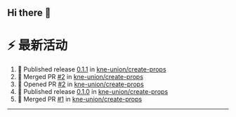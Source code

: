 ## Hi there 👋

<!--

**Here are some ideas to get you started:**

🙋‍♀️ A short introduction - what is your organization all about?
🌈 Contribution guidelines - how can the community get involved?
👩‍💻 Useful resources - where can the community find your docs? Is there anything else the community should know?
🍿 Fun facts - what does your team eat for breakfast?
🧙 Remember, you can do mighty things with the power of [Markdown](https://docs.github.com/github/writing-on-github/getting-started-with-writing-and-formatting-on-github/basic-writing-and-formatting-syntax)
-->


# ⚡ 最新活动

<!--START_SECTION:activity-->
1. 🚀 Published release [0.1.1](https://github.com/kne-union/create-props/releases/tag/0.1.1) in [kne-union/create-props](https://github.com/kne-union/create-props)
2. 🎉 Merged PR [#2](https://github.com/kne-union/create-props/pull/2) in [kne-union/create-props](https://github.com/kne-union/create-props)
3. 💪 Opened PR [#2](https://github.com/kne-union/create-props/pull/2) in [kne-union/create-props](https://github.com/kne-union/create-props)
4. 🚀 Published release [0.1.0](https://github.com/kne-union/create-props/releases/tag/0.1.0) in [kne-union/create-props](https://github.com/kne-union/create-props)
5. 🎉 Merged PR [#1](https://github.com/kne-union/create-props/pull/1) in [kne-union/create-props](https://github.com/kne-union/create-props)
<!--END_SECTION:activity-->

---
